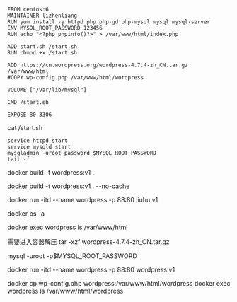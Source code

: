```
FROM centos:6
MAINTAINER lizhenliang
RUN yum install -y httpd php php-gd php-mysql mysql mysql-server
ENV MYSQL_ROOT_PASSWORD 123456
RUN echo "<?php phpinfo()?>" > /var/www/html/index.php

ADD start.sh /start.sh
RUN chmod +x /start.sh

ADD https://cn.wordpress.org/wordpress-4.7.4-zh_CN.tar.gz /var/www/html
#COPY wp-config.php /var/www/html/wordpress

VOLUME ["/var/lib/mysql"]

CMD /start.sh

EXPOSE 80 3306
```


cat /start.sh
```
service httpd start
service mysqld start
mysqladmin -uroot password $MYSQL_ROOT_PASSWORD
tail -f
```


docker build -t wordpress:v1 .

docker build -t wordpress:v1 . --no-cache

docker run -itd --name wordpress -p 88:80 liuhu:v1

docker ps -a

docker exec wordpress ls /var/www/html

需要进入容器解压
tar -xzf wordpress-4.7.4-zh_CN.tar.gz

mysql -uroot -p$MYSQL_ROOT_PASSWORD


docker run -itd --name wordpress -p 88:80 wordpress:v1

docker cp wp-config.php wordpress:/var/www/html/wordpress
 docker exec wordpress ls /var/www/html/wordpress
